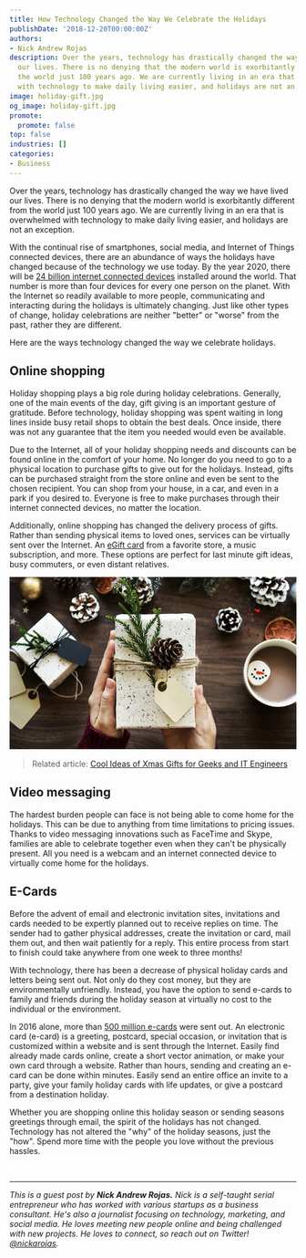 ```yaml
---
title: How Technology Changed the Way We Celebrate the Holidays
publishDate: '2018-12-20T00:00:00Z'
authors:
- Nick Andrew Rojas
description: Over the years, technology has drastically changed the way we have lived
  our lives. There is no denying that the modern world is exorbitantly different from
  the world just 100 years ago. We are currently living in an era that is overwhelmed
  with technology to make daily living easier, and holidays are not an exception.
image: holiday-gift.jpg
og_image: holiday-gift.jpg
promote:
  promote: false
top: false
industries: []
categories:
- Business
---
```


Over the years, technology has drastically changed the way we have lived our lives. There is no denying that the modern world is exorbitantly different from the world just 100 years ago. We are currently living in an era that is overwhelmed with technology to make daily living easier, and holidays are not an exception.

With the continual rise of smartphones, social media, and Internet of Things connected devices, there are an abundance of ways the holidays have changed because of the technology we use today. By the year 2020, there will be <a href="https://futurism.com/by-2020-there-will-be-4-devices-for-every-human-on-earth" target="_blank">24 billion internet connected devices</a> installed around the world. That number is more than four devices for every one person on the planet. With the Internet so readily available to more people, communicating and interacting during the holidays is ultimately changing. Just like other types of change, holiday celebrations are neither "better" or "worse" from the past, rather they are different.

Here are the ways technology changed the way we celebrate holidays.

## Online shopping

Holiday shopping plays a big role during holiday celebrations. Generally, one of the main events of the day, gift giving is an important gesture of gratitude. Before technology, holiday shopping was spent waiting in long lines inside busy retail shops to obtain the best deals. Once inside, there was not any guarantee that the item you needed would even be available.

Due to the Internet, all of your holiday shopping needs and discounts can be found online in the comfort of your home. No longer do you need to go to a physical location to purchase gifts to give out for the holidays. Instead, gifts can be purchased straight from the store online and even be sent to the chosen recipient. You can shop from your house, in a car, and even in a park if you desired to. Everyone is free to make purchases through their internet connected devices, no matter the location.

Additionally, online shopping has changed the delivery process of gifts. Rather than sending physical items to loved ones, services can be virtually sent over the Internet. An <a href="https://www.pgatoursuperstore.com/home" target="_blank">eGift card</a> from a favorite store, a music subscription, and more. These options are perfect for last minute gift ideas, busy commuters, or even distant relatives.

![Gift](gift.jpg)

> Related article: [Cool Ideas of Xmas Gifts for Geeks and IT Engineers](https://anadea.info/blog/ideas-of-xmas-gifts-for-geeks-and-it-engineers)

## Video messaging

The hardest burden people can face is not being able to come home for the holidays. This can be due to anything from time limitations to pricing issues. Thanks to video messaging innovations such as FaceTime and Skype, families are able to celebrate together even when they can't be physically present. All you need is a webcam and an internet connected device to virtually come home for the holidays.

## E-Cards

Before the advent of email and electronic invitation sites, invitations and cards needed to be expertly planned out to receive replies on time. The sender had to gather physical addresses, create the invitation or card, mail them out, and then wait patiently for a reply. This entire process from start to finish could take anywhere from one week to three months!

With technology, there has been a decrease of physical holiday cards and letters being sent out. Not only do they cost money, but they are environmentally unfriendly. Instead, you have the option to send e-cards to family and friends during the holiday season at virtually no cost to the individual or the environment.

In 2016 alone, more than <a href="https://brandongaille.com/35-astonishing-greeting-card-industry-trends/" target="_blank">500 million e-cards</a> were sent out. An electronic card (e-card) is a greeting, postcard, special occasion, or invitation that is customized within a website and is sent through the Internet. Easily find already made cards online, create a short vector animation, or make your own card through a website. Rather than hours, sending and creating an e-card can be done within minutes. Easily send an entire office an invite to a party, give your family holiday cards with life updates, or give a postcard from a destination holiday.

Whether you are shopping online this holiday season or sending seasons greetings through email, the spirit of the holidays has not changed. Technology has not altered the "why" of the holiday seasons, just the "how". Spend more time with the people you love without the previous hassles.


<br />

---
*This is a guest post by **Nick Andrew Rojas.** Nick is a self-taught serial entrepreneur who has worked with various startups as a business consultant. He's also a journalist focusing on technology, marketing, and social media. He loves meeting new people online and being challenged with new projects. He loves to connect, so reach out on Twitter! <a href="https://twitter.com/NickARojas" target="_blank">@nickarojas</a>.*

